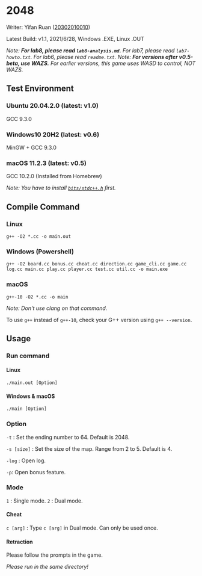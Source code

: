 # 2048
Writer: Yifan Ruan ([20302010010](20302010010@fudan.edu.cn))

Latest Build: v1.1, 2021/6/28, Windows .EXE, Linux .OUT

_Note: **For lab8, please read `lab8-analysis.md`.** For lab7, please read `lab7-howto.txt`. For lab6, please read `readme.txt`._
_Note: **For versions after v0.5-beta, use WAZS.** For earlier versions, this game uses WASD to control, NOT WAZS._

## Test Environment
### Ubuntu 20.04.2.0 (latest: v1.0)
GCC 9.3.0
### Windows10 20H2 (latest: v0.6)
MinGW + GCC 9.3.0
### macOS 11.2.3 (latest: v0.5)
GCC 10.2.0 (Installed from Homebrew)

_Note: You have to install [`bits/stdc++.h`](https://github.com/khaveesh/macOS-bits-stdc-.h) first._

## Compile Command
### Linux
`g++ -O2 *.cc -o main.out`
### Windows (Powershell)
`g++ -O2 board.cc bonus.cc cheat.cc direction.cc game_cli.cc game.cc log.cc main.cc play.cc player.cc test.cc util.cc -o main.exe`
### macOS
`g++-10 -O2 *.cc -o main`

_Note: Don't use clang on that command._

To use `g++` instead of `g++-10`, check your G++ version using `g++ --version`.

## Usage
### Run command
#### Linux
`./main.out [Option]`
#### Windows & macOS
`./main [Option]`
### Option
`-t` : Set the ending number to 64. Default is 2048.

`-s [size]` : Set the size of the map. Range from 2 to 5. Default is 4.

`-log` : Open log.

`-p`: Open bonus feature. 
### Mode
`1` : Single mode.
`2` : Dual mode.
#### Cheat
`c [arg]` : Type `c [arg]` in Dual mode. Can only be used once.
#### Retraction
Please follow the prompts in the game.

_Please run in the same directory!_

